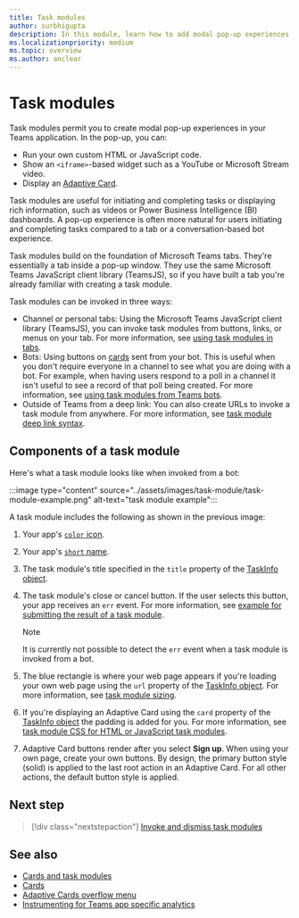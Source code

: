 ```yaml
---
title: Task modules
author: surbhigupta
description: In this module, learn how to add modal pop-up experiences to collect or display information to your users from your Microsoft Teams apps.
ms.localizationpriority: medium
ms.topic: overview
ms.author: anclear
---
```


# Task modules

Task modules permit you to create modal pop-up experiences in your Teams application. In the pop-up, you can:

* Run your own custom HTML or JavaScript code.
* Show an `<iframe>`-based widget such as a YouTube or Microsoft Stream video.
* Display an [Adaptive Card](/adaptive-cards/).

Task modules are useful for initiating and completing tasks or displaying rich information, such as videos or Power Business Intelligence (BI) dashboards. A pop-up experience is often more natural for users initiating and completing tasks compared to a tab or a conversation-based bot experience.

Task modules build on the foundation of Microsoft Teams tabs. They're essentially a tab inside a pop-up window. They use the same Microsoft Teams JavaScript client library (TeamsJS), so if you have built a tab you're already familiar with creating a task module.

Task modules can be invoked in three ways:

* Channel or personal tabs: Using the Microsoft Teams JavaScript client library (TeamsJS), you can invoke task modules from buttons, links, or menus on your tab. For more information, see [using task modules in tabs](~/task-modules-and-cards/task-modules/task-modules-tabs.md).
* Bots: Using buttons on [cards](~/task-modules-and-cards/cards/cards-reference.md) sent from your bot. This is useful when you don't require everyone in a channel to see what you are doing with a bot. For example, when having users respond to a poll in a channel it isn't useful to see a record of that poll being created. For more information, see [using task modules from Teams bots](~/task-modules-and-cards/task-modules/task-modules-bots.md).
* Outside of Teams from a deep link: You can also create URLs to invoke a task module from anywhere. For more information, see [task module deep link syntax](~/concepts/build-and-test/deep-link-application.md#deep-link-to-open-a-task-module).

## Components of a task module

Here's what a task module looks like when invoked from a bot:

:::image type="content" source="../assets/images/task-module/task-module-example.png" alt-text="task module example":::

A task module includes the following as shown in the previous image:

1. Your app's [`color` icon](~/resources/schema/manifest-schema.md#icons).
2. Your app's [`short` name](~/resources/schema/manifest-schema.md#name).
3. The task module's title specified in the `title` property of the [TaskInfo object](~/task-modules-and-cards/task-modules/invoking-task-modules.md#the-taskinfo-object).
4. The task module's close or cancel button. If the user selects this button, your app receives an `err` event. For more information, see [example for submitting the result of a task module](~/task-modules-and-cards/task-modules/task-modules-tabs.md#example-of-submitting-the-result-of-a-task-module).

    > [!NOTE]
    > It is currently not possible to detect the `err` event when a task module is invoked from a bot.

5. The blue rectangle is where your web page appears if you're loading your own web page using the `url` property of the [TaskInfo object](~/task-modules-and-cards/task-modules/invoking-task-modules.md#the-taskinfo-object). For more information, see [task module sizing](~/task-modules-and-cards/task-modules/invoking-task-modules.md#task-module-sizing).
6. If you're displaying an Adaptive Card using the `card` property of the [TaskInfo object](~/task-modules-and-cards/task-modules/invoking-task-modules.md#the-taskinfo-object) the padding is added for you. For more information, see [task module CSS for HTML or JavaScript task modules](~/task-modules-and-cards/task-modules/invoking-task-modules.md#task-module-css-for-html-or-javascript-task-modules).
7. Adaptive Card buttons render after you select **Sign up**. When using your own page, create your own buttons. By design, the primary button style (solid) is applied to the last root action in an Adaptive Card.  For all other actions, the default button style is applied.

## Next step

> [!div class="nextstepaction"]
> [Invoke and dismiss task modules](~/task-modules-and-cards/task-modules/invoking-task-modules.md)

## See also

* [Cards and task modules](cards-and-task-modules.md)
* [Cards](~/task-modules-and-cards/what-are-cards.md)
* [Adaptive Cards overflow menu](~/task-modules-and-cards/cards/cards-format.md#adaptive-cards-overflow-menu)
* [Instrumenting for Teams app specific analytics](../concepts/design/overview-analytics.md#instrumenting-for-teams-app-specific-analytics)
